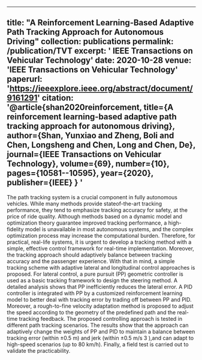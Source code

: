 
---
title: "A Reinforcement Learning-Based Adaptive Path Tracking Approach for Autonomous Driving"
collection: publications
permalink: /publication/TVT
excerpt: ' IEEE Transactions on Vehicular Technology'
date: 2020-10-28
venue: 'IEEE Transactions on Vehicular Technology'
paperurl: 'https://ieeexplore.ieee.org/abstract/document/9161291'
citation: '@article{shan2020reinforcement,
  title={A reinforcement learning-based adaptive path tracking approach for autonomous driving},
  author={Shan, Yunxiao and Zheng, Boli and Chen, Longsheng and Chen, Long and Chen, De},
  journal={IEEE Transactions on Vehicular Technology},
  volume={69},
  number={10},
  pages={10581--10595},
  year={2020},
  publisher={IEEE}
}
  '
---
The path tracking system is a crucial component in fully autonomous vehicles. While many methods provide stateof-the-art tracking performance, they tend to emphasize tracking accuracy for safety, at the price of ride quality. Although methods based on a dynamic model and optimization theory guarantee improved tracking performance, a high-fidelity model is unavailable in most autonomous systems, and the complex optimization process may increase the computational burden. Therefore, for practical, real-life systems, it is urgent to develop a tracking method with a simple, effective control framework for real-time implementation. Moreover, the tracking approach should adaptively balance between tracking accuracy and the passenger experience. With that in mind, a simple tracking scheme with adaptive lateral and longitudinal control approaches is proposed. For lateral control, a pure pursuit (PP) geometric controller is used as a basic tracking framework to design the steering method. A detailed analysis shows that PP inefficiently reduces the lateral error. A PID controller is integrated with PP by a customized reinforcement learning model to better deal with tracking error by trading off between PP and PID. Moreover, a rough-to-fine velocity adaptation method is proposed to adjust the speed according to the geometry of the predefined path and the real-time tracking feedback. The proposed controlling approach is tested in different path tracking scenarios. The results show that the approach can adaptively change the weights of PP and PID to maintain a balance between tracking error (within ±0.5 m) and jerk (within ±0.5 m/s 3 ),and can adapt to high-speed scenarios (up to 80 km/h). Finally, a field test is carried out to validate the practicability.
